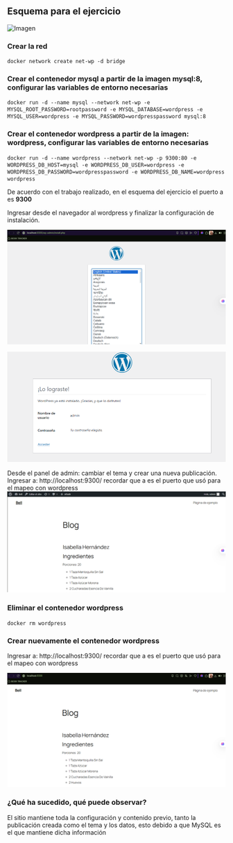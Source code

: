 ## Esquema para el ejercicio
![Imagen](esquema-4-ejercicio.PNG)

### Crear la red
```
docker network create net-wp -d bridge
```

### Crear el contenedor mysql a partir de la imagen mysql:8, configurar las variables de entorno necesarias

```
docker run -d --name mysql --network net-wp -e MYSQL_ROOT_PASSWORD=rootpassword -e MYSQL_DATABASE=wordpress -e MYSQL_USER=wordpress -e MYSQL_PASSWORD=wordpresspassword mysql:8
```

### Crear el contenedor wordpress a partir de la imagen: wordpress, configurar las variables de entorno necesarias

```
docker run -d --name wordpress --network net-wp -p 9300:80 -e WORDPRESS_DB_HOST=mysql -e WORDPRESS_DB_USER=wordpress -e WORDPRESS_DB_PASSWORD=wordpresspassword -e WORDPRESS_DB_NAME=wordpress wordpress
  ```

De acuerdo con el trabajo realizado, en el esquema del ejercicio el puerto a es **9300**

Ingresar desde el navegador al wordpress y finalizar la configuración de instalación.

![alt text](image-13.png)

![alt text](image-14.png)

Desde el panel de admin: cambiar el tema y crear una nueva publicación.
Ingresar a: http://localhost:9300/ 
recordar que a es el puerto que usó para el mapeo con wordpress
![alt text](image-15.png)

### Eliminar el contenedor wordpress

  ```
docker rm wordpress
  ```

### Crear nuevamente el contenedor wordpress
Ingresar a: http://localhost:9300/ 
recordar que a es el puerto que usó para el mapeo con wordpress

![alt text](image-16.png)

### ¿Qué ha sucedido, qué puede observar?
El sitio mantiene toda la configuración y contenido previo, tanto la publicación creada como el tema y los datos, esto debido a que MySQL es el que mantiene dicha información


